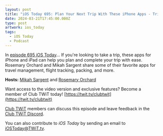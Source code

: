 ```yaml
---
layout: post
title: "iOS Today 695: Plan Your Next Trip With These iPhone Apps - TripIt, Tripsy, Flighty, Wanderlog, Packr"
date: 2024-03-21T17:45:00.000Z
type: post
artwork: ios_today
tags:
  - iOS Today
  - Podcast
---
```

In [episode 695 iOS Today](https://twit.tv/shows/ios-today/episodes/695)...
If you're looking to take a trip, these apps for iPhone and iPad can help you plan and complete your trip with ease. Rosemary Orchard and Mikah Sargent share some of their favorite apps for travel management, flight tracking, packing, and more.

**Hosts:** [Mikah Sargent](https://twit.tv/people/mikah-sargent) and [Rosemary Orchard](https://twit.tv/people/rosemary-orchard)

Want access to the video version and exclusive features? Become a member of Club TWiT today! [https://twit.tv/clubtwit](https://twit.tv/clubtwit)

[Club TWiT](https://twit.tv/clubtwit) members can discuss this episode and leave feedback in the [Club TWiT Discord](https://twit.memberful.com/account/discord/authorize).

You can also contribute to _iOS Today_ by sending an email to [iOSToday@TWiT.tv](mailto:iOSToday@TWiT.tv).